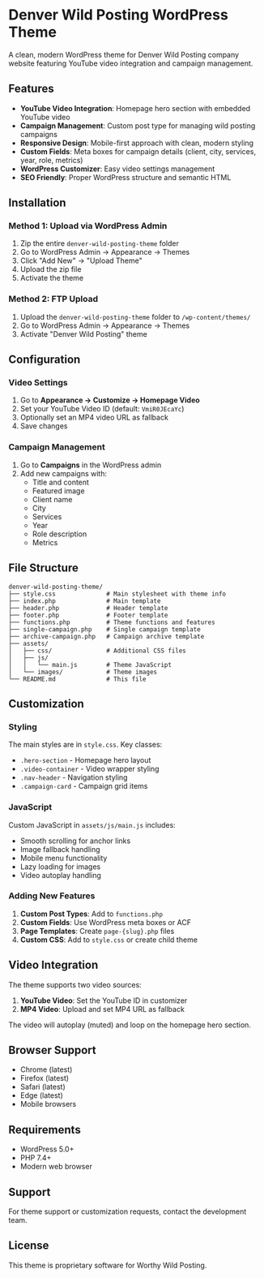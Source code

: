 # Denver Wild Posting WordPress Theme

A clean, modern WordPress theme for Denver Wild Posting company website featuring YouTube video integration and campaign management.

## Features

- **YouTube Video Integration**: Homepage hero section with embedded YouTube video
- **Campaign Management**: Custom post type for managing wild posting campaigns
- **Responsive Design**: Mobile-first approach with clean, modern styling
- **Custom Fields**: Meta boxes for campaign details (client, city, services, year, role, metrics)
- **WordPress Customizer**: Easy video settings management
- **SEO Friendly**: Proper WordPress structure and semantic HTML

## Installation

### Method 1: Upload via WordPress Admin

1. Zip the entire `denver-wild-posting-theme` folder
2. Go to WordPress Admin → Appearance → Themes
3. Click "Add New" → "Upload Theme"
4. Upload the zip file
5. Activate the theme

### Method 2: FTP Upload

1. Upload the `denver-wild-posting-theme` folder to `/wp-content/themes/`
2. Go to WordPress Admin → Appearance → Themes
3. Activate "Denver Wild Posting" theme

## Configuration

### Video Settings

1. Go to **Appearance → Customize → Homepage Video**
2. Set your YouTube Video ID (default: `VmiR0JEcaYc`)
3. Optionally set an MP4 video URL as fallback
4. Save changes

### Campaign Management

1. Go to **Campaigns** in the WordPress admin
2. Add new campaigns with:
   - Title and content
   - Featured image
   - Client name
   - City
   - Services
   - Year
   - Role description
   - Metrics

## File Structure

```
denver-wild-posting-theme/
├── style.css              # Main stylesheet with theme info
├── index.php              # Main template
├── header.php             # Header template
├── footer.php             # Footer template
├── functions.php          # Theme functions and features
├── single-campaign.php    # Single campaign template
├── archive-campaign.php   # Campaign archive template
├── assets/
│   ├── css/               # Additional CSS files
│   ├── js/
│   │   └── main.js        # Theme JavaScript
│   └── images/            # Theme images
└── README.md              # This file
```

## Customization

### Styling

The main styles are in `style.css`. Key classes:
- `.hero-section` - Homepage hero layout
- `.video-container` - Video wrapper styling
- `.nav-header` - Navigation styling
- `.campaign-card` - Campaign grid items

### JavaScript

Custom JavaScript in `assets/js/main.js` includes:
- Smooth scrolling for anchor links
- Image fallback handling
- Mobile menu functionality
- Lazy loading for images
- Video autoplay handling

### Adding New Features

1. **Custom Post Types**: Add to `functions.php`
2. **Custom Fields**: Use WordPress meta boxes or ACF
3. **Page Templates**: Create `page-{slug}.php` files
4. **Custom CSS**: Add to `style.css` or create child theme

## Video Integration

The theme supports two video sources:

1. **YouTube Video**: Set the YouTube ID in customizer
2. **MP4 Video**: Upload and set MP4 URL as fallback

The video will autoplay (muted) and loop on the homepage hero section.

## Browser Support

- Chrome (latest)
- Firefox (latest)
- Safari (latest)
- Edge (latest)
- Mobile browsers

## Requirements

- WordPress 5.0+
- PHP 7.4+
- Modern web browser

## Support

For theme support or customization requests, contact the development team.

## License

This theme is proprietary software for Worthy Wild Posting.
